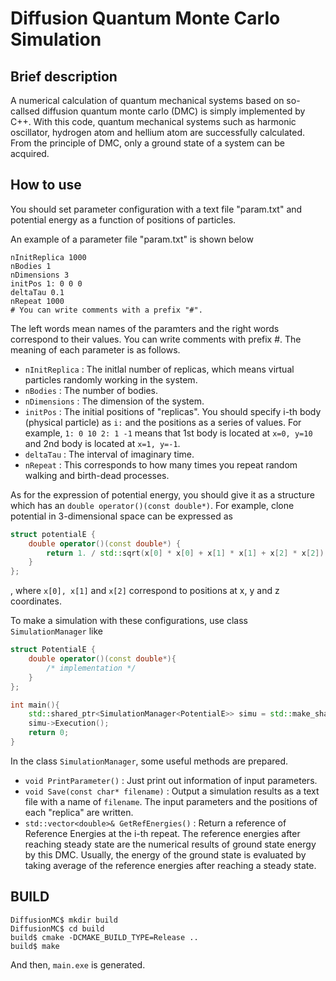 # Diffusion Quantum Monte Carlo Simulation

## Brief description
A numerical calculation of quantum mechanical systems based on so-callsed diffusion quantum monte carlo (DMC) is simply implemented by C++. With this code, quantum mechanical systems such as harmonic oscillator, hydrogen atom and hellium atom are successfully calculated. From the principle of DMC, only a ground state of a system can be acquired.

## How to use
You should set parameter configuration with a text file "param.txt" and potential energy as a function of positions of particles.

An example of a parameter file "param.txt" is shown below 
```
nInitReplica 1000
nBodies 1
nDimensions 3
initPos 1: 0 0 0
deltaTau 0.1
nRepeat 1000
# You can write comments with a prefix "#".
```
The left words mean names of the paramters and the right words correspond to their values. You can write comments with prefix #. The meaning of each parameter is as follows.

- `nInitReplica` : The initlal number of replicas, which means virtual particles randomly working in the system.
- `nBodies` : The number of bodies.
- `nDimensions` : The dimension of the system.
- `initPos` : The initial positions of "replicas". You should specify i-th body (physical particle) as `i:` and the positions as a series of values. For example, `1: 0 10 2: 1 -1` means that 1st body is located at `x=0, y=10` and 2nd body is located at `x=1, y=-1`. 
- `deltaTau` : The interval of imaginary time.
- `nRepeat` : This corresponds to how many times you repeat random walking and birth-dead processes.

As for the expression of potential energy, you should give it as a structure which has an `double operator()(const double*)`. For example, clone potential in 3-dimensional space can be expressed as
```c++
struct potentialE {
    double operator()(const double*) {
        return 1. / std::sqrt(x[0] * x[0] + x[1] * x[1] + x[2] * x[2]);
    }
};
```

, where `x[0], x[1]` and `x[2]` correspond to positions at x, y and z coordinates.

To make a simulation with these configurations,  use class `SimulationManager` like
```c++
struct PotentialE {
    double operator()(const double*){
        /* implementation */
    }
};

int main(){
    std::shared_ptr<SimulationManager<PotentialE>> simu = std::make_shared<SimulationManager<PotentialE>>;
    simu->Execution();
    return 0;
}
```
In the class `SimulationManager`, some useful methods are prepared. 
- `void PrintParameter()` : Just print out information of input parameters.
- `void Save(const char* filename)` : Output a simulation results as a text file with a name of `filename`. The input parameters and the positions of each "replica" are written.
- `std::vector<double>& GetRefEnergies()` : Return a reference of Reference Energies at the i-th repeat. The reference energies after reaching steady state are the numerical results of ground state energy by this DMC. Usually, the energy of the ground state is evaluated by taking average of the reference energies after reaching a steady state.

## BUILD
```shell
DiffusionMC$ mkdir build
DiffusionMC$ cd build
build$ cmake -DCMAKE_BUILD_TYPE=Release ..
build$ make
```
And then, `main.exe` is generated.